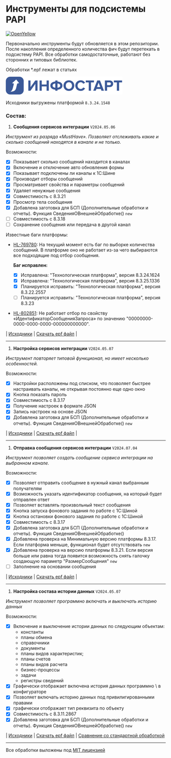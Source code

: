 # Инструменты для подсиcтемы PAPI

[![OpenYellow](https://img.shields.io/endpoint?url=https://openyellow.neocities.org/badges/4/763113633.json)](https://openyellow.notion.site/openyellow/24727888daa641af95514b46bee4d6f2?p=e89925d9c00f439d8ef210fc5445f8db&pm=s)

Первоначально инструменты будут обновляется в этом репозитории. После накопления определенного количества фич будут перетекать в подсистему PAPI.
Все обработки самодостаточные, работают без сторонних и типовых библиотек.

Обработки \*.epf лежат в статьях

![Infostart](/assets/img/svg/infostartlogo.svg)

Исходники выгружены платформой `8.3.24.1548`

### Состав:

1. **Сообщения сервисов интеграции** `V2024.05.06`

_Инструмент из разряда «MustHave». Позволяет отслеживать какие и сколько сообщений находятся в канале и не только._

Возможности:

- [x] Показывает сколько сообщений находится в каналах
- [x] Включение и отключение авто обновления формы
- [x] Показывает подключены ли каналы к 1С:Шине
- [x] Производит отборы сообщений
- [x] Просматривает свойства и параметры сообщений
- [x] Удаляет ненужные сообщения
- [x] Совместимость с 8.3.21
- [x] Просмотр тела сообщения
- [x] Добавлена заготовка для БСП (Дополнительные обработки и отчеты). Функция СведенияОВнешнейОбработке() `new`
- [ ] Совместимость с 8.3.18
- [ ] Сохранение сообщения или передача в другой канал

Известные баги платформы:

- [HL-769780](https://bugboard.v8.1c.ru/error/000150912): На текущий момент есть баг по выборке количества сообщений. В платформе оно не работает из-за чего выбираются все подходящие под отбор сообщения.

  **Баг исправлен:**

  - [x] Исправлена: "Технологическая платформа", версия 8.3.24.1624
  - [x] Исправлена: "Технологическая платформа", версия 8.3.25.1336
  - [x] Планируется исправить: "Технологическая платформа", версия 8.3.22.2557
  - [ ] Планируется исправить: "Технологическая платформа", версия 8.3.23

- [HL-802851](https://regevent.1c.ru/sbo/tp/c3d2f281-dc5c-11ee-8161-0050569f2415/info/): Не работает отбор по свойству «ИдентификаторСообщенияЗапроса» по значению "00000000-0000-0000-0000-000000000000".

| [Исходники](/src/IntegrationServicesMessages/) | [Скачать epf файл](https://infostart.ru/1c/tools/2050054/) |

---

1. **Настройка сервисов интеграции** `V2024.05.07`

_Инструмент повторяет типовой функционал, но имеет несколько особенностей._

Возможности:

- [x] Настройки расположены под списком, что позволяет быстрее настраивать каналы, не открывая постоянно еще одно окно
- [x] Кнопка показать пароль
- [x] Совместимость с 8.3.17
- [x] Получение настроек в формате JSON
- [x] Запись настроек на основе JSON
- [x] Добавлена заготовка для БСП (Дополнительные обработки и отчеты). Функция СведенияОВнешнейОбработке() `new`

| [Исходники](/src/IntegrationServicesSettings/) | [Скачать epf файл](https://infostart.ru/1c/tools/2050054/) |

---

1. **Отправка сообщения сервисов интеграции** `V2024.07.04`

_Инструмент позволяет создать сообщение сервиса интеграции на выбранном канале._

Возможности:

- [x] Позволяет отправить сообщение в нужный канал выбранным получателям
- [x] Возможность указать идентификатор сообщения, на который будет отправлен ответ
- [x] Позволяет вставлять произвольный текст сообщения
- [x] Кнопка запуска фонового задания по работе с 1С:Шиной
- [x] Кнопка остановки фонового задания по работе с 1С:Шиной
- [x] Совместимость с 8.3.17
- [x] Добавлена заготовка для БСП (Дополнительные обработки и отчеты). Функция СведенияОВнешнейОбработке()
- [x] Добавлена проверка на Минимальную версию платформы 8.3.17. Если платформа меньше, функционал будет отсутствовать `new`
- [x] Добавлена проверка на версию платформы 8.3.21. Если версия больше или равна тогда появится возможность снять галочку создающую параметр "РазмерСообщения" `new`
- [ ] Заполнение на основании сообщения

| [Исходники](/src/SendingMessageIntegrationServices/) | [Скачать epf файл](https://infostart.ru/1c/tools/2050054/) |

---

1. **Настройка состава истории данных** `V2024.05.07`

_Инструмент позволяет программно включать и выключать историю данных_

Возможности:

- [x] Включение и выключение истории данных по следующим объектам:
  - константы
  - планы обмена
  - справочники
  - документы
  - планы видов характеристик;
  - планы счетов
  - планы видов расчета
  - бизнес-процессы
  - задачи
  - регистры сведений
- [x] Графически отображает включена история данных программно \ в конфигураторе
- [x] Позволяет включать историю данных под привилигированными правами
- [x] графически отображает тип реквизита по объекту
- [x] Совместимость с 8.3.11.2867
- [x] Добавлена заготовка для БСП (Дополнительные обработки и отчеты). Функция СведенияОВнешнейОбработке() `new`

| [Исходники](/src/DataHistorySettings/) | [Скачать epf файл](https://infostart.ru/1c/tools/1808124/) | [Сравнение со стандартной обработкой](https://infostart.ru/1c/tools/1882953/)

---

Все обработки выложены под [MIT лицензией](https://mit-license.org/)
